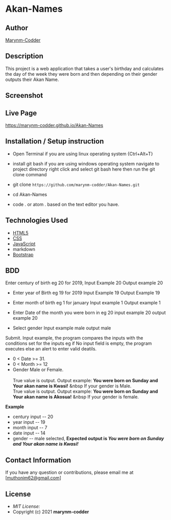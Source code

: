 # Akan-Names

## Author

[Marynm-Codder](https://github.com/marynm-codder)

## Description

This project is a web application that takes a user's birthday and calculates the day of the week they were born and then depending on their gender outputs their Akan Name. 

## Screenshot

## Live Page 
https://marynm-codder.github.io/Akan-Names 


## Installation / Setup instruction
* Open Terminal if you are using linux operating system {Ctrl+Alt+T}
* install git bash if you are using windows operating system navigate to project directory right click and select git bash here then run the git clone command
* git clone ```https://github.com/marynm-codder/Akan-Names.git```

* cd Akan-Names

* code . or atom . based on the text editor you have.

## Technologies Used

* [HTML5](https://github.com/topics/html5)
* [CSS](https://github.com/topics/css3)
* [JavaScript](https://github.com/topics/javascript)
* markdown
* [Bootstrap](https://github.com/topics/bootstrap)

## BDD
Enter century of birth eg 20 for 2019,
     Input Example 20
     Output example 20

* Enter year of Birth eg 19 for 2019
     Input Example 19
     Output Example 19

* Enter month of birth eg 1 for january 
    Input example 1
    Output example 1

* Enter Date of the month you were born in eg 20
    input example 20
    output example 20

* Select gender 
    Input example male
    output male

Submit.
Input example, the program compares the inputs with the conditions set for the inputs eg if No input field is empty, the program executes else an alert to enter valid deatils.
* 0 < Date >= 31.
* 0 < Month >= 12
* Gender Male or Female. <br/>  
True value is output. Output example: **You were born on Sunday and Your akan name is Kwasi!** &nbsp If your gender is Male.<br/>
True value is output. Output example: **You were born on Sunday and Your akan name is  Akosua!** &nbsp If your gender is female.  

**Example**
* century input -- 20
* year input   -- 19
* month input  -- 7
* date input -- 14
* gender -- male selected,
**Expected output is *You were born on Sunday and Your akan name is Kwasi!*** 


## Contact Information 

If you have any question or contributions, please email me at [muthonim62@gmail.com]

## License
* *MIT License:*
* Copyright (c) 2021 **marynm-codder**
